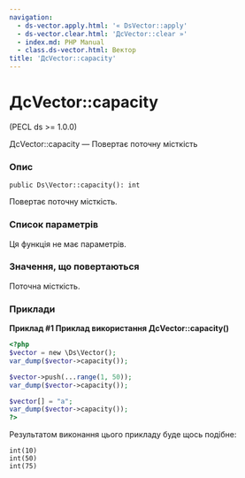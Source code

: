 ```yaml
---
navigation:
  - ds-vector.apply.html: '« DsVector::apply'
  - ds-vector.clear.html: 'ДсVector::clear »'
  - index.md: PHP Manual
  - class.ds-vector.html: Вектор
title: 'ДсVector::capacity'
---
```

# ДсVector::capacity

(PECL ds >= 1.0.0)

ДсVector::capacity — Повертає поточну місткість

### Опис

```methodsynopsis
public Ds\Vector::capacity(): int
```

Повертає поточну місткість.

### Список параметрів

Ця функція не має параметрів.

### Значення, що повертаються

Поточна місткість.

### Приклади

**Приклад #1 Приклад використання **ДсVector::capacity()****

```php
<?php
$vector = new \Ds\Vector();
var_dump($vector->capacity());

$vector->push(...range(1, 50));
var_dump($vector->capacity());

$vector[] = "a";
var_dump($vector->capacity());
?>
```

Результатом виконання цього прикладу буде щось подібне:

```
int(10)
int(50)
int(75)
```
